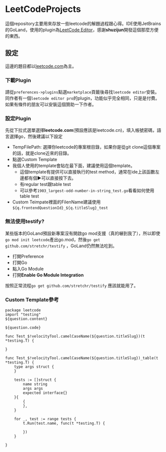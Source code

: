 # LeetCodeProjects

 這個repository主要用來存放一些leetcode的解題過程跟心得。IDE使用JetBrains的GoLand，使用的plugin為[LeetCode Editor](https://plugins.jetbrains.com/plugin/12132-leetcode-editor)，感謝**shuzijun**開發這個那麼方便的東西。
 
## 設定

這邊的題目都以[leetcode.com](https://leetcode.com)為主。

### 下載Plugin

請從`preferences->plugins`點選`marketplace`頁籤後尋找`leetcode editor`安裝。同作者有一個`leetcode editor pro`的plugin，功能似乎完全相同，只是是付費。如果有條件的朋友可以安裝這個贊助一下作者。

### 設定Plugin

先從下拉式選單選擇**leetcode.com**(預設應該是leetcode.cn)，填入帳號密碼，語言選擇go，然後建議以下設定

- TempFilePath: 選擇你leetcode的專案根目錄，如果你是從git clone這個專案的話，就是clone近來的目錄。
- 點選Custom Template
- 我個人使用的template會貼在最下面，建議使用這個template。
  - 這個template有提供可以直接執行的test method，通常在ide上該函數左邊都有個▶️可以直接按下去。
  - 有regular test跟table test
  - 可以參考`1903_largest-odd-number-in-string_test.go`看看如何使用table test
- Custom Teimpate裡面的FilenName建議使用 `${q.frontendQuestionId}_${q.titleSlug}_test`

### 無法使用testify?

某些版本的GoLand預設新專案沒有開啟go mod支援（真的嚇到我了），所以即使`go mod init leetcode`產出go.mod，然後`go get github.com/stretchr/testify` ，GoLand仍然無法吃到。

- 打開Preference
- 打開Go
- 點入Go Module
- 打開**Enable Go Module Integration**

按照正常流程`go get github.com/stretchr/testify` 應該就能用了。

### Custom Template參考

```text
package leetcode
import "testing"
${question.content}

${question.code}

func Test_$!velocityTool.camelCaseName(${question.titleSlug})(t *testing.T) {

}

func Test_$!velocityTool.camelCaseName(${question.titleSlug})_table(t *testing.T) {
    type args struct {
    }
    
    tests := []struct {
        name string
        args args
        expected interface{}
    }{
        {
        },
    }
    
    for _, test := range tests {
        t.Run(test.name, func(t *testing.T) {
        
        })
    }
    
}
```